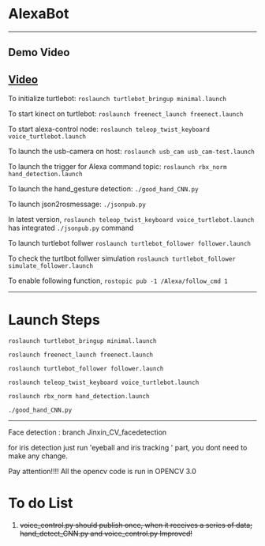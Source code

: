 # AlexaBot
--------------------------
## Demo Video
[Video](https://www.youtube.com/watch?v=TXflYI3eTqI&t=30s)
--------------------------
To initialize turtlebot: `roslaunch turtlebot_bringup minimal.launch`


To start kinect on turtlebot: `roslaunch freenect_launch freenect.launch`


To start alexa-control node: `roslaunch teleop_twist_keyboard voice_turtlebot.launch`


To launch the usb-camera on host: `roslaunch usb_cam usb_cam-test.launch`

To launch the trigger for Alexa command topic: `roslaunch rbx_norm hand_detection.launch`

To launch the hand_gesture detection: `./good_hand_CNN.py`


To launch json2rosmessage: `./jsonpub.py`

In latest version, `roslaunch teleop_twist_keyboard voice_turtlebot.launch` has integrated `./jsonpub.py` command


To launch turtlebot follwer `roslaunch turtlebot_follower follower.launch`


To check the turtlbot follwer simulation `roslaunch turtlebot_follower simulate_follower.launch`


To enable following function, `rostopic pub -1 /Alexa/follow_cmd 1`

--------------------------
# Launch Steps

`roslaunch turtlebot_bringup minimal.launch`

`roslaunch freenect_launch freenect.launch`

`roslaunch turtlebot_follower follower.launch`

`roslaunch teleop_twist_keyboard voice_turtlebot.launch`

`roslaunch rbx_norm hand_detection.launch`

`./good_hand_CNN.py`

--------------------------
Face detection : branch Jinxin_CV_facedetection 


for iris detection just run 'eyeball and iris tracking ' part, you dont need to make any change. 



Pay attention!!!! All the opencv code is run in OPENCV 3.0


# To do List
1. ~~voice_control.py should publish once, when it receives a series of data; hand_detect_CNN.py and voice_control.py Improved!~~



